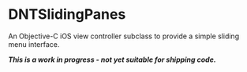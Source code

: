DNTSlidingPanes
===============

An Objective-C iOS view controller subclass to provide a simple sliding menu interface.

***This is a work in progress - not yet suitable for shipping code.***
